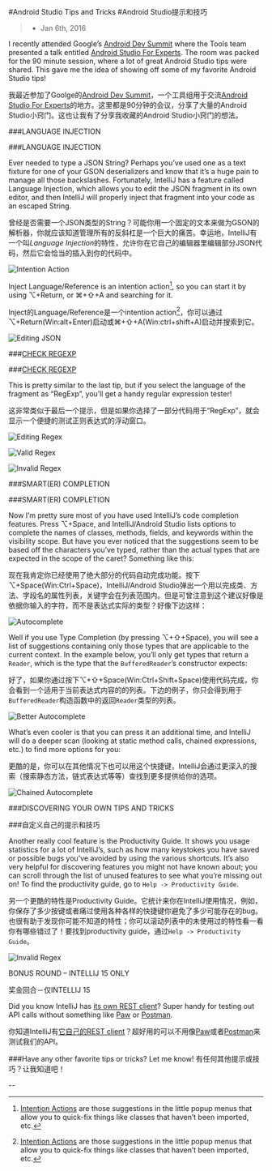 #Android Studio Tips and Tricks
#Android Studio提示和技巧
> - Jan 6th, 2016

I recently attended Google’s [Android Dev Summit](https://androiddevsummit.withgoogle.com/) where the Tools team presented a talk entitled [Android Studio For Experts](https://www.youtube.com/watch?v=Y2GC6P5hPeA). The room was packed for the 90 minute session, where a lot of great Android Studio tips were shared. This gave me the idea of showing off some of my favorite Android Studio tips!

我最近参加了Goolge的[Android Dev Summit](https://androiddevsummit.withgoogle.com/)，一个工具组用于交流[Android Studio For Experts](https://www.youtube.com/watch?v=Y2GC6P5hPeA)的地方。这里都是90分钟的会议，分享了大量的Android Studio小窍门。这也让我有了分享我收藏的Android Studio小窍门的想法。

###LANGUAGE INJECTION

###LANGUAGE INJECTION


Ever needed to type a JSON String? Perhaps you’ve used one as a text fixture for one of your GSON deserializers and know that it’s a huge pain to manage all those backslashes. Fortunately, IntelliJ has a feature called Language Injection, which allows you to edit the JSON fragment in its own editor, and then IntelliJ will properly inject that fragment into your code as an escaped String.

曾经是否需要一个JSON类型的String？可能你用一个固定的文本来做为GSON的解析器，你就应该知道管理所有的反斜杠是一个巨大的痛苦。幸运地，IntelliJ有一个叫*Language Injection*的特性，允许你在它自己的编辑器里编辑部分JSON代码，然后它会恰当的插入到你的代码中。

![Intention Action](http://michaelevans.org/images/2016/01/06/fragment_intention.png)

Inject Language/Reference is an intention action[^intention action], so you can start it by using ⌥+Return, or ⌘+⇧+A and searching for it.

Inject的Language/Reference是一个intention action[^intention action]，你可以通过⌥+Return(Win:alt+Enter)启动或⌘+⇧+A(Win:ctrl+shift+A)启动并搜索到它。

![Editing JSON](http://michaelevans.org/images/2016/01/06/fragment_editor.png)

###[CHECK REGEXP](https://xkcd.com/1171/)

###[CHECK REGEXP](https://xkcd.com/1171/)

This is pretty similar to the last tip, but if you select the language of the fragment as “RegExp”, you’ll get a handy regular expression tester!

这非常类似于最后一个提示，但是如果你选择了一部分代码用于“RegExp”，就会显示一个便捷的测试正则表达式的浮动窗口。

![Editing Regex](http://michaelevans.org/images/2016/01/06/reg_exp_1.png)

![Valid Regex](http://michaelevans.org/images/2016/01/06/reg_exp_2.png)

![Invalid Regex](http://michaelevans.org/images/2016/01/06/reg_exp_3.png)

###SMART(ER) COMPLETION

###SMART(ER) COMPLETION

Now I’m pretty sure most of you have used IntelliJ’s code completion features. Press ⌥+Space, and IntelliJ/Android Studio lists options to complete the names of classes, methods, fields, and keywords within the visibility scope. But have you ever noticed that the suggestions seem to be based off the characters you’ve typed, rather than the actual types that are expected in the scope of the caret? Something like this:

现在我肯定你已经使用了绝大部分的代码自动完成功能。按下⌥+Space(Win:Ctrl+Space)，IntelliJ/Android Studio弹出一个用以完成类、方法、字段名的属性列表，关键字会在列表范围内。但是可曾注意到这个建议好像是依据你输入的字符，而不是表达式实际的类型？好像下边这样：

![Autocomplete](http://michaelevans.org/images/2016/01/06/basic_autocomplete.png)

Well if you use Type Completion (by pressing ⌥+⇧+Space), you will see a list of suggestions containing only those types that are applicable to the current context. In the example below, you’ll only get types that return a `Reader`, which is the type that the `BufferedReader`’s constructor expects:

好了，如果你通过按下⌥+⇧+Space(Win:Ctrl+Shift+Space)使用代码完成，你会看到一个适用于当前表达式内容的的列表。下边的例子，你只会得到用于`BufferedReader`构造函数中的返回`Reader`类型的列表。

![Better Autocomplete](http://michaelevans.org/images/2016/01/06/smart_autocomplete.png)

What’s even cooler is that you can press it an additional time, and IntelliJ will do a deeper scan (looking at static method calls, chained expressions, etc.) to find more options for you:

更酷的是，你可以在其他情况下也可以用这个快捷键，IntelliJ会通过更深入的搜索（搜索静态方法，链式表达式等等）查找到更多提供给你的选项。

![Chained Autocomplete](http://michaelevans.org/images/2016/01/06/chained_autocomplete.png)

###DISCOVERING YOUR OWN TIPS AND TRICKS

###自定义自己的提示和技巧

Another really cool feature is the Productivity Guide. It shows you usage statistics for a lot of IntelliJ’s, such as how many keystokes you have saved or possible bugs you’ve avoided by using the various shortcuts. It’s also very helpful for discovering features you might not have known about; you can scroll through the list of unused features to see what you’re missing out on! To find the productivity guide, go to `Help -> Productivity Guide`.

另一个更酷的特性是Productivity Guide。它统计来你在IntelliJ使用情况，例如，你保存了多少按键或者痛过使用各种各样的快捷键你避免了多少可能存在的bug。也很有助于发现你可能不知道的特性；你可以滚动列表中的未使用过的特性看一看你有哪些错过了！要找到productivity guide，通过`Help -> Productivity Guide`。

![Invalid Regex](http://michaelevans.org/images/2016/01/06/productivity_guide.png)

BONUS ROUND – INTELLIJ 15 ONLY

奖金回合－仅INTELLIJ 15

Did you know IntelliJ has [its own REST client](https://www.jetbrains.com/idea/help/testing-restful-web-services.html)? Super handy for testing out API calls without something like [Paw](https://luckymarmot.com/paw) or [Postman](https://chrome.google.com/webstore/detail/postman/fhbjgbiflinjbdggehcddcbncdddomop?hl=en).

你知道IntelliJ有[它自己的REST client](https://www.jetbrains.com/idea/help/testing-restful-web-services.html)？超好用的可以不用像[Paw](https://luckymarmot.com/paw)或者[Postman](https://chrome.google.com/webstore/detail/postman/fhbjgbiflinjbdggehcddcbncdddomop?hl=en)来测试我们的API。


###Have any other favorite tips or tricks? Let me know!
有任何其他提示或技巧？让我知道吧！

--

[^intention action]:[Intention Actions](https://www.jetbrains.com/idea/help/intention-actions.html) are those suggestions in the little popup menus that allow you to quick-fix things like classes that haven’t been imported, etc.

[^intention action]:[Intention Actions](https://www.jetbrains.com/idea/help/intention-actions.html) 

